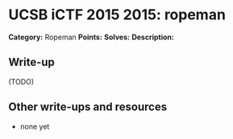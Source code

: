 # UCSB iCTF 2015 2015: ropeman

**Category:** Ropeman
**Points:** 
**Solves:** 
**Description:**



## Write-up

(TODO)

## Other write-ups and resources

* none yet
